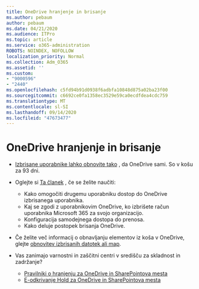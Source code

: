 ```yaml
---
title: OneDrive hranjenje in brisanje
ms.author: pebaum
author: pebaum
ms.date: 04/21/2020
ms.audience: ITPro
ms.topic: article
ms.service: o365-administration
ROBOTS: NOINDEX, NOFOLLOW
localization_priority: Normal
ms.collection: Adm_O365
ms.assetid: ''
ms.custom:
- "9000596"
- "2440"
ms.openlocfilehash: c5fd94b91d0938f6adbfa10848d875a02ba23f00
ms.sourcegitcommit: c6692ce0fa1358ec3529e59ca0ecdfdea4cdc759
ms.translationtype: MT
ms.contentlocale: sl-SI
ms.lasthandoff: 09/14/2020
ms.locfileid: "47673477"
---
```

# <a name="onedrive-retention-and-deletion"></a>OneDrive hranjenje in brisanje

- [Izbrisane uporabnike lahko obnovite tako](https://docs.microsoft.com/onedrive/restore-deleted-onedrive) , da OneDrive sami. So v košu za 93 dni.

- Oglejte si [Ta članek](https://docs.microsoft.com/onedrive/retention-and-deletion) , če se želite naučiti:
    - Kako omogočiti drugemu uporabniku dostop do OneDrive izbrisanega uporabnika.
    - Kaj se zgodi z uporabnikovim OneDrive, ko izbrišete račun uporabnika Microsoft 365 za svojo organizacijo.
    - Konfiguracija samodejnega dostopa do prenosa.
    - Kako deluje postopek brisanja OneDrive.

- Če želite več informacij o obnavljanju elementov iz koša v OneDrive, glejte [obnovitev izbrisanih datotek ali map](https://support.office.com/article/949ada80-0026-4db3-a953-c99083e6a84f).

- Vas zanimajo varnostni in zaščitni centri v središču za skladnost in zadržanje?
    - [Pravilniki o hranjenju za OneDrive in SharePointova mesta](https://docs.microsoft.com/microsoft-365/compliance/retention-policies)
    - [E-odkrivanje Hold za OneDrive in SharePointova mesta](https://docs.microsoft.com/office365/securitycompliance/ediscovery-cases#step-4-place-content-locations-on-hold)
